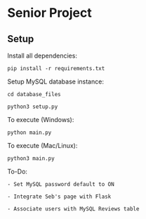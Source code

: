 # Senior Project

## Setup

Install all dependencies: 
```
pip install -r requirements.txt
```

Setup MySQL database instance: 
```
cd database_files
```
```
python3 setup.py
```

To execute (Windows): 
```
python main.py
```

To execute (Mac/Linux): 
```
python3 main.py
```


To-Do:

    - Set MySQL password default to ON

    - Integrate Seb's page with Flask

    - Associate users with MySQL Reviews table
    
